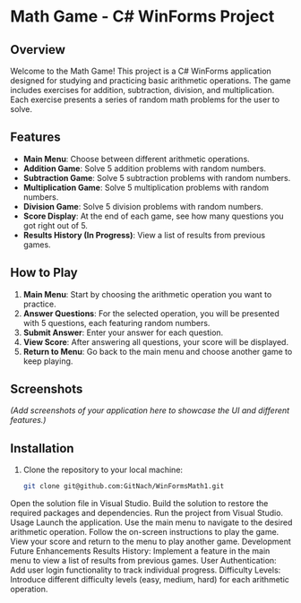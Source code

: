 # Math Game - C# WinForms Project

## Overview

Welcome to the Math Game! This project is a C# WinForms application designed for studying and practicing basic arithmetic operations. The game includes exercises for addition, subtraction, division, and multiplication. Each exercise presents a series of random math problems for the user to solve.

## Features

- **Main Menu**: Choose between different arithmetic operations.
- **Addition Game**: Solve 5 addition problems with random numbers.
- **Subtraction Game**: Solve 5 subtraction problems with random numbers.
- **Multiplication Game**: Solve 5 multiplication problems with random numbers.
- **Division Game**: Solve 5 division problems with random numbers.
- **Score Display**: At the end of each game, see how many questions you got right out of 5.
- **Results History (In Progress)**: View a list of results from previous games.

## How to Play

1. **Main Menu**: Start by choosing the arithmetic operation you want to practice.
2. **Answer Questions**: For the selected operation, you will be presented with 5 questions, each featuring random numbers.
3. **Submit Answer**: Enter your answer for each question.
4. **View Score**: After answering all questions, your score will be displayed.
5. **Return to Menu**: Go back to the main menu and choose another game to keep playing.

## Screenshots

*(Add screenshots of your application here to showcase the UI and different features.)*

## Installation

1. Clone the repository to your local machine:
   ```bash
   git clone git@github.com:GitNach/WinFormsMath1.git
Open the solution file in Visual Studio.
Build the solution to restore the required packages and dependencies.
Run the project from Visual Studio.
Usage
Launch the application.
Use the main menu to navigate to the desired arithmetic operation.
Follow the on-screen instructions to play the game.
View your score and return to the menu to play another game.
Development
Future Enhancements
Results History: Implement a feature in the main menu to view a list of results from previous games.
User Authentication: Add user login functionality to track individual progress.
Difficulty Levels: Introduce different difficulty levels (easy, medium, hard) for each arithmetic operation.
